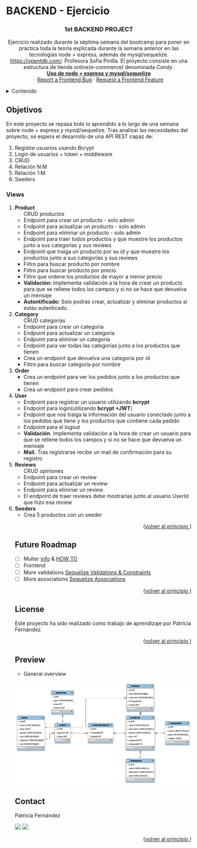 # BACKEND - Ejercicio

<a name="top"></a>

 <h3 align="center">1st BACKEND PROJECT</h3>

  <p align="center">
    Ejercicio realizado durante la séptima semana del bootcamp para poner en práctica toda la teoría explicada durante la semana anterior en las tecnologías node + express, además de mysql/sequelize. <a href="https://opentdb.com/">https://opentdb.com/</a>. Profesora Sofía Pinilla. El proyecto consiste en una estructura de tienda online(e-commerce) denominada <i>Candy</i>.

  <br/>
    <a href="https://github.com/pafz/quiz"><strong>Uso de node + express y mysql/sequelize</strong></a>
    <br />
    ·
    <a href="https://github.com/pafz/quiz/issues">Report a Frontend Bug</a>
    ·
    <a href="https://github.com/pafz/bootstrap_Juanda_PatriciaF">Request a Frontend Feature</a>
    </p>

</div>

<!-- TABLE OF CONTENTS -->
<details>
  <summary>Contenido</summary>
  <ol>
        <li><a href="https://docs.google.com/document/d/15ssMgZOjryQKomx-hRipEEQIzh2pPAQ7_lTxPnkYrSk/edit" target="_blank">Objetivos</a></li>
    <li>
      <a href="#about-the-project">About The Project</a>
      <ul>
        <li><a href="#endpoints">Views</a></li>
         <li><a href="#built-with">Built With</a></li>
      </ul>   
    </li>
    <li><a href="https://docs.google.com/document/d/1qU3UZgZ3E9738ztX-6jTLlzx-SKPq7x5m2Ao5Uh8-xQ/edit" target="_blank">Cuestiones Bootstrap</a></li>
    <li><a href="#contributing">Contributing</a></li>
    <li><a href="#license">License</a></li>
    <li><a href="#acknowledgments">Acknowledgments</a></li>
    <li><a href="#contact">Contact</a></li>
  </ol>
</details>

<!-- ABOUT THE OBJECTIVES -->

## Objetivos

En este proyecto se repasa todo lo aprendido a lo largo de una semana sobre node + express y mysql/sequelize. Tras analizar las necesidades del proyecto, se espera el desarrollo de una API REST capaz de:
<objectives>

  <ol>
    <li>Registre usuarios usando Bcrypt</li>
    <li>Login de usuarios + token + middleware</li>
    <li>CRUD</li>
    <li>Relación N:M</li>
    <li>Relación 1:M</li>
    <li>Seeders</li>
</ol>
</objectives>

<!-- ABOUT THE PROJECT -->

### Views

<views>
      <ol>
        <li>
          <strong>Product</strong>
          <ul>
            CRUD productos
            <li>Endpoint para crear un producto - solo admin</li>
            <li>Endpoint para actualizar un producto - solo admin</li>
            <li>Endpoint para eliminar un producto - solo admin</li>
            <li>Endpoint para traer todos productos y que muestre los productos junto a sus categorías y sus reviews</li>
          </ul>
          <ul style="list-style-type:square">
            <li>Endpoint que traiga un producto por su id y que muestre los productos junto a sus categorías y sus reviews</li>
            <li>Filtro para buscar producto por nombre</li>
            <li>Filtro para buscar producto por precio</li>
            <li>Filtro que ordene los productos de mayor a menor precio</li>
            <li><strong>Validación:</strong> Implementa validación a la hora de crear un producto para que se rellene todos los campos y si no se hace que devuelva un mensaje</li>
            <li><strong>Autentificado:</strong> Solo podrás crear, actualizar y eliminar productos si estás autenticado.</li>
        </ul>
        </li>
        <li>
          <strong>Category</strong>
          <ul>
            CRUD categorías
            <li>Endpoint para crear un categoría</li>
            <li>Endpoint para actualizar un categoría</li>
            <li>Endpoint para eliminar un categoría</li>
            <li>Endpoint para ver todas las categorías junto a los productos que tienen</li>
          </ul>
          <ul style="list-style-type:square">
            <li>Crea un endpoint que devuelva una categoría por id</li>
            <li>Filtro para buscar categoría por nombre</li>
         </ul>
         </li>
         <li>
         <strong>Order</strong>
          <ul style="list-style-type:square">
              <li>Crea un endpoint para ver los pedidos junto a los productos que tienen</li>
              <li>Crea un endpoint para crear pedidos</li>
          </ul>
         </li>
         <li>
         <strong>User</strong>
         <ul tyle="list-style-type:square">
            <li>Endpoint para registrar un usuario utilizando <strong>bcrypt</strong></li>
            <li>Endpoint para login(utilizando <strong>bcrypt +JWT</strong>)</li>
            <li>Endpoint que nos traiga la información del usuario conectado junto a los pedidos que tiene y los productos que contiene cada pedido</li>
            <li>Endpoint para el logout</li>
            <li><strong>Validación.</strong> Implementa validación a la hora de crear un usuario para que se rellene todos los campos y si no se hace que devuelva un mensaje</li>
            <li><strong>Mail.</strong> Tras registrarse recibe un mail de confirmación para su registro</li>
          </ul>
         </li>
          <li>
          <strong>Reviews</strong>
          <ul>
            CRUD opiniones
            <li>Endpoint para crear un review</li>
            <li>Endpoint para actualizar un review</li>
            <li>Endpoint para eliminar un review</li>
            <li>El endpoint de traer reviews debe mostrarlas junto al usuario UserId que hizo esa review</li>
          </ul>
         </li>
         <li>
         <strong>Seeders</strong>
         <ul tyle="list-style-type:square">
            <li>Crea 5 productos con un seeder</li>
          </ul>
         </li>

</views>

<p align="right">(<a href="README.md#top">volver al principio </a>)</p>

<!-- FUTURE -->

## Future Roadmap

- [ ] Multer <a href="https://github.com/expressjs/multer/blob/master/doc/README-es.md" target="_blank">info</a> & <a href="https://www.webslesson.info/2022/05/upload-file-in-node-js-express-using-multer.html" target="_blank">HOW TO</a>
- [ ] Frontend
- [ ] More validations <a href="https://sequelize.org/docs/v6/core-concepts/validations-and-constraints/" target="_blank">Sequelize Validations & Constraints</a>
- [ ] More associations <a href="https://sequelize.org/docs/v6/core-concepts/assocs/" target="_blank">Sequelize Associations</a>

<p align="right">(<a href="README.md#top">volver al principio </a>)</p>

<!-- LICENSE -->

## License

Este proyecto ha sido realizado como trabajo de aprendizaje por Patricia Fernández.

<p align="right">(<a href="README.md#top">volver al principio </a>)</p>

<!-- PREVIEW -->

## Preview

- General overview

![foto](./assets/img/candy.png)

<!-- CONTACT -->

## Contact

</p>
  <p align="justify">
Patricia Fernández

<a href = "mailto:paferza@gmail.com"><img src="https://img.shields.io/badge/-Gmail-%23333?style=for-the-badge&logo=gmail&logoColor=white" target="_blank"></a>
<a href="https://www.linkedin.com/in/patricia-fernandez-zamanillo/" target="_blank"><img src="https://img.shields.io/badge/-LinkedIn-%230077B5?style=for-the-badge&logo=linkedin&logoColor=white" target="_blank"></a>

</p>
<p align="right">(<a href="README.md#top">volver al principio </a>)</p>
